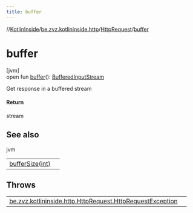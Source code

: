```yaml
---
title: buffer
---
```

//[KotlinInside](../../../index.html)/[be.zvz.kotlininside.http](../index.html)/[HttpRequest](index.html)/[buffer](buffer.html)



# buffer



[jvm]\
open fun [buffer](buffer.html)(): [BufferedInputStream](https://docs.oracle.com/javase/7/docs/api/java/io/BufferedInputStream.html)



Get response in a buffered stream



#### Return



stream



## See also


jvm

| | |
|---|---|
| [bufferSize(int)](buffer-size.html) |  |



## Throws


| | |
|---|---|
| [be.zvz.kotlininside.http.HttpRequest.HttpRequestException](-http-request-exception/index.html) |  |



